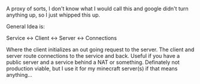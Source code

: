 A proxy of sorts, I don't know what I would call this and google didn't turn anything up, so I just whipped this up.

General Idea is:

Service <-> Client <-> Server <-> Connections

Where the client initializes an out going request to the server. The client and server route connections to the service and back. Useful if you have a public server and a service behind a NAT or something. Definately not production viable, but I use it for my minecraft server(s) if that means anything...
